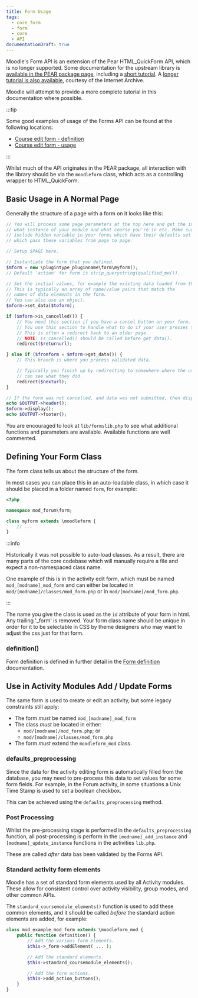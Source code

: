 ```yaml
---
title: Form Usage
tags:
  - core_form
  - form
  - core
  - API
documentationDraft: true
---
```


Moodle's Form API is an extension of the Pear HTML_QuickForm API, which is no longer supported. Some documentation for the upstream library is [available in the PEAR package page](http://pear.php.net/package/HTML_QuickForm), including a [short tutorial](http://pear.php.net/manual/en/package.html.html-quickform.tutorial.php). A [longer tutorial is also available](http://web.archive.org/web/20130630141100/http://www.midnighthax.com/quickform.php), courtesy of the Internet Archive.

Moodle will attempt to provide a more complete tutorial in this documentation where possible.

:::tip

Some good examples of usage of the Forms API can be found at the following locations:

- [Course edit form - definition](https://github.com/moodle/moodle/blob/master/course/edit_form.php)
- [Course edit form - usage](https://github.com/moodle/moodle/blob/master/course/edit.php)

:::

Whilst much of the API originates in the PEAR package, all interaction with the library should be via the `moodleform` class, which acts as a controlling wrapper to HTML_QuickForm.

## Basic Usage in A Normal Page

Generally the structure of a page with a form on it looks like this:

```php
// You will process some page parameters at the top here and get the info about
// what instance of your module and what course you're in etc. Make sure you
// include hidden variable in your forms which have their defaults set in set_data
// which pass these variables from page to page.

// Setup $PAGE here.

// Instantiate the form that you defined.
$mform = new \plugintype_pluginname\form\myform();
// Default 'action' for form is strip_querystring(qualified_me()).

// Set the initial values, for example the existing data loaded from the database.
// This is typically an array of name/value pairs that match the
// names of data elements in the form.
// You can also use an object.
$mform->set_data($toform);

if ($mform->is_cancelled()) {
    // You need this section if you have a cancel button on your form.
    // You use this section to handle what to do if your user presses the cancel button.
    // This is often a redirect back to an older page.
    // NOTE: is_cancelled() should be called before get_data().
    redirect($returnurl);

} else if ($fromform = $mform->get_data()) {
    // This branch is where you process validated data.

    // Typically you finish up by redirecting to somewhere where the user
    // can see what they did.
    redirect($nexturl);
}

// If the form was not cancelled, and data was not submitted, then display the form.
echo $OUTPUT->header();
$mform->display();
echo $OUTPUT->footer();
```

You are encouraged to look at `lib/formslib.php` to see what additional functions and parameters are available. Available functions are well commented.

## Defining Your Form Class

The form class tells us about the structure of the form.

In most cases you can place this in an auto-loadable class, in which case it should be placed in a folder named `form`, for example:

```php title="mod/forum/classes/form/myform.php
<?php

namespace mod_forum\form;

class myform extends \moodleform {
    // ...
}
```

:::info

Historically it was not possible to auto-load classes. As a result, there are many parts of the core codebase which will manually require a file and expect a non-namespaced class name.

One example of this is in the activity edit form, which must be named `mod_[modname]_mod_form` and can either be located in `mod/[modname]/classes/mod_form.php` or in `mod/[modname]/mod_form.php`.

:::

The name you give the class is used as the `id` attribute of your form in html. Any trailing '_form' is removed. Your form class name should be unique in order for it to be selectable in CSS by theme designers who may want to adjust the css just for that form.

### definition()

Form definition is defined in further detail in the [Form definition](https://docs.moodle.org/dev/lib/formslib.php_Form_Definition) documentation.

## Use in Activity Modules Add / Update Forms

The same form is used to create or edit an activity, but some legacy constraints still apply:

- The form _must_ be named `mod_[modname]_mod_form`
- The class _must_ be located in either:
  - `mod/[modname]/mod_form.php`; or
  - `mod/[modname]/classes/mod_form.php`
- The form _must_ extend the `moodleform_mod` class.

### defaults_preprocessing

Since the data for the activity editing form is automatically filled from the database, you may need to pre-process this data to set values for some form fields. For example, in the Forum activity, in some situations a Unix Time Stamp is used to set a boolean checkbox.

This can be achieved using the `defaults_preprocessing` method.

### Post Processing

Whilst the pre-processing stage is performed in the `defaults_preprocessing` function, all post-processing is perform in the `[modname]_add_instance` and `[modname]_update_instance` functions in the activities `lib.php`.

These are called _after_ data bas been validated by the Forms API.

### Standard activity form elements

Moodle has a set of standard form elements used by all Activity modules. These allow for consistent control over activity visibility, group modes, and other common APIs.

The `standard_coursemodule_elements()` function is used to add these common elements, and it should be called _before_ the standard action elements are added, for example:

```php
class mod_example_mod_form extends \moodleform_mod {
    public function definition() {
        // Add the various form elements.
        $this->_form->addElement( ... );

        // Add the standard elements.
        $this->standard_coursemodule_elements();

        // Add the form actions.
        $this->add_action_buttons();
    }
}
```

